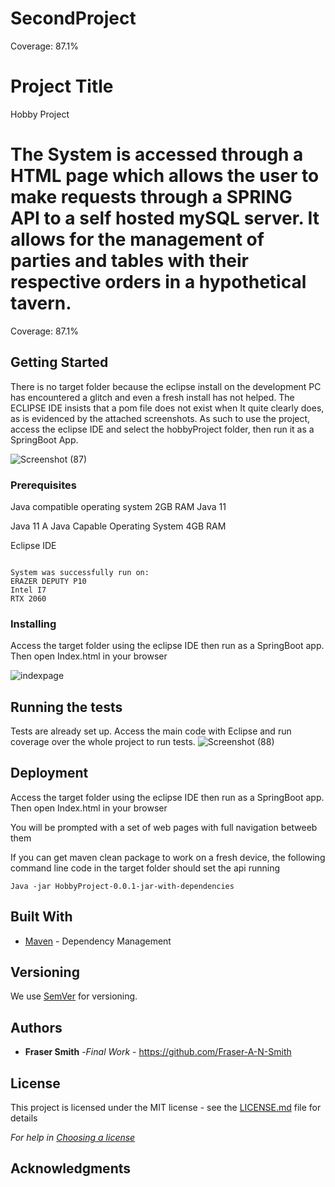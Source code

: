 # SecondProject
Coverage: 87.1%
# Project Title

Hobby Project

The System is accessed through a HTML page which allows the user to make requests through a SPRING API to a self hosted mySQL server.
It allows for the management of parties and tables with their respective orders in a hypothetical tavern.
=======
Coverage: 87.1%

## Getting Started

There is no target folder because the eclipse install on the development PC has encountered a glitch and even a fresh install has not helped. The ECLIPSE IDE insists that a pom file does not exist when It quite clearly does, as is evidenced by the attached screenshots. As such to use the project, access the eclipse IDE and select the hobbyProject folder, then run it as a SpringBoot App.


![Screenshot (87)](https://user-images.githubusercontent.com/90899013/142762942-36cfe793-7f82-4df4-a9bd-69116c41b882.png)

### Prerequisites

Java compatible operating system
2GB RAM
Java 11


Java 11
A Java Capable Operating System
4GB RAM

Eclipse IDE
```

System was successfully run on:
ERAZER DEPUTY P10
Intel I7
RTX 2060

```

### Installing

Access the target folder using the eclipse IDE then run as a SpringBoot app. Then open Index.html in your browser

![indexpage](https://user-images.githubusercontent.com/90899013/142763213-b563c8a3-af6e-4b86-9f37-f5e2a99d4877.png)

## Running the tests

Tests are already set up. Access the main code with Eclipse and run coverage over the whole project to run tests.
![Screenshot (88)](https://user-images.githubusercontent.com/90899013/142763224-26c6b249-7e0c-411e-b54d-86ac55844476.png)

## Deployment

Access the target folder using the eclipse IDE then run as a SpringBoot app. Then open Index.html in your browser

You will be prompted with a set of web pages with full navigation betweeb them


If you can get maven clean package to work on a fresh device, the following command line code in the target folder should set the api running
```
Java -jar HobbyProject-0.0.1-jar-with-dependencies
```

## Built With

* [Maven](https://maven.apache.org/) - Dependency Management

## Versioning

We use [SemVer](http://semver.org/) for versioning.

## Authors
* **Fraser Smith** -*Final Work* -  https://github.com/Fraser-A-N-Smith


## License

This project is licensed under the MIT license - see the [LICENSE.md](LICENSE.md) file for details 

*For help in [Choosing a license](https://choosealicense.com/)*

## Acknowledgments
